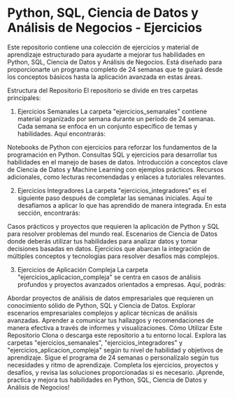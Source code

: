 # Python, SQL, Ciencia de Datos y Análisis de Negocios - Ejercicios
Este repositorio contiene una colección de ejercicios y material de aprendizaje estructurado para ayudarte a mejorar tus habilidades en Python, SQL, Ciencia de Datos y Análisis de Negocios. Está diseñado para proporcionarte un programa completo de 24 semanas que te guiará desde los conceptos básicos hasta la aplicación avanzada en estas áreas.

Estructura del Repositorio
El repositorio se divide en tres carpetas principales:

1. Ejercicios Semanales
La carpeta "ejercicios_semanales" contiene material organizado por semana durante un período de 24 semanas. Cada semana se enfoca en un conjunto específico de temas y habilidades. Aquí encontrarás:

Notebooks de Python con ejercicios para reforzar los fundamentos de la programación en Python.
Consultas SQL y ejercicios para desarrollar tus habilidades en el manejo de bases de datos.
Introducción a conceptos clave de Ciencia de Datos y Machine Learning con ejemplos prácticos.
Recursos adicionales, como lecturas recomendadas y enlaces a tutoriales relevantes.

2. Ejercicios Integradores
La carpeta "ejercicios_integradores" es el siguiente paso después de completar las semanas iniciales. Aquí te desafiamos a aplicar lo que has aprendido de manera integrada. En esta sección, encontrarás:

Casos prácticos y proyectos que requieren la aplicación de Python y SQL para resolver problemas del mundo real.
Escenarios de Ciencia de Datos donde deberás utilizar tus habilidades para analizar datos y tomar decisiones basadas en datos.
Ejercicios que abarcan la integración de múltiples conceptos y tecnologías para resolver desafíos más complejos.

3. Ejercicios de Aplicación Compleja
La carpeta "ejercicios_aplicacion_compleja" se centra en casos de análisis profundos y proyectos avanzados orientados a empresas. Aquí, podrás:

Abordar proyectos de análisis de datos empresariales que requieren un conocimiento sólido de Python, SQL y Ciencia de Datos.
Explorar escenarios empresariales complejos y aplicar técnicas de análisis avanzadas.
Aprender a comunicar tus hallazgos y recomendaciones de manera efectiva a través de informes y visualizaciones.
Cómo Utilizar Este Repositorio
Clona o descarga este repositorio a tu entorno local.
Explora las carpetas "ejercicios_semanales", "ejercicios_integradores" y "ejercicios_aplicacion_compleja" según tu nivel de habilidad y objetivos de aprendizaje.
Sigue el programa de 24 semanas o personalízalo según tus necesidades y ritmo de aprendizaje.
Completa los ejercicios, proyectos y desafíos, y revisa las soluciones proporcionadas si es necesario.
¡Aprende, practica y mejora tus habilidades en Python, SQL, Ciencia de Datos y Análisis de Negocios!
